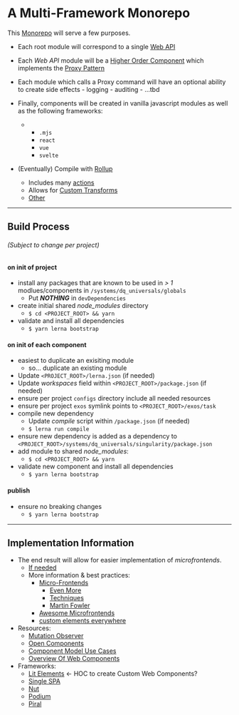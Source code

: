 # A Multi-Framework Monorepo

This [Monorepo](./ReadAboutMonoRepo.md) will serve a few purposes.

- Each root module will correspond to a single [Web API](https://developer.mozilla.org/en-US/docs/Web/API)

- Each _Web API_ module will be a [Higher Order Component](https://en.wikipedia.org/wiki/Higher-order_programming) which implements the [Proxy Pattern](http://www.blackwasp.co.uk/Proxy.aspx)

- Each module which calls a Proxy command will have an optional ability to create side effects 
          - logging
          - auditing
          - ...tbd

- Finally, components will be created in vanilla javascript modules as well as the following frameworks:
    - [For MVP]:`
      - `.mjs`
      - `react`
      - `vue`
      - `svelte`

- (Eventually) Compile with [Rollup](https://rollupjs.org/)
  - Includes many [actions](https://rollupjs.org/guide/en/#using-untranspiled-config-files)
  - Allows for [Custom Transforms](https://rollupjs.org/guide/en/#transformers)
  - [Other](https://github.com/rollup/awesome)


---
## Build Process
###### (Subject to change per project)
#### on init of project
- install any packages that are known to be used in _> 1_ modlues/components in `/systems/dq_universals/globals`
  - Put _**NOTHING**_ in `devDependencies`
- create initial shared _node\_modules_ directory
  - `$ cd <PROJECT_ROOT> && yarn`
- validate and install all dependencies
  - `$ yarn lerna bootstrap`

#### on init of each component
- easiest to duplicate an exisiting module
  - so... duplicate an existing module
- Update `<PROJECT_ROOT>/lerna.json` (if needed)
- Update _workspaces_ field within `<PROJECT_ROOT>/package.json` (if needed)
- ensure per project `configs` directory include all needed resources
- ensure per project `exos` symlink points to `<PROJECT_ROOT>/exos/task`
- compile new dependency
  - Update _compile_ script within `/package.json` (if needed)
  - `$ lerna run compile`
- ensure new dependency is added as a dependency to `<PROJECT_ROOT>/systems/dq_universals/singularity/package.json`
- add module to shared _node\_modules_:
  - `$ cd <PROJECT_ROOT> && yarn`
- validate new component and install all dependencies
  - `$ yarn lerna bootstrap`

#### publish
- ensure no breaking changes
  - `$ yarn lerna bootstrap`

---

## Implementation Information

- The end result will allow for easier implementation of _microfrontends_.
  - [If needed](https://www.angulararchitects.io/aktuelles/a-software-architects-approach-towards/)
  - More information & best practices:
    - [Micro-Frontends](https://micro-frontends.org/)
      - [Even More](https://micro-frontends.org/#additional-resources)
      - [Techniques](https://www.thoughtworks.com/radar/techniques/micro-frontends)
      - [Martin Fowler](https://martinfowler.com/articles/micro-frontends.html)
    - [Awesome Microfrontends](https://github.com/ChristianUlbrich/awesome-microfrontends)
    - [custom elements everywhere](https://custom-elements-everywhere.com/)
- Resources:
  - [Mutation Observer](https://developer.mozilla.org/en-US/docs/Web/API/MutationObserver)
  - [Open Components](https://opencomponents.github.io/)
  - [Component Model Use Cases](https://www.w3.org/2008/webapps/wiki/Component_Model_Use_Cases)
  - [Overview Of Web Components](https://blogs.windows.com/msedgedev/2015/07/14/bringing-componentization-to-the-web-an-overview-of-web-components/)
- Frameworks:
  - [Lit Elements](https://lit-element.polymer-project.org/) <- HOC to create Custom Web Components?
  - [Single SPA](https://single-spa.js.org/)
  - [Nut](https://github.com/nut-project/nut)
  - [Podium](https://podium-lib.io/)
  - [Piral](https://piral.io/)